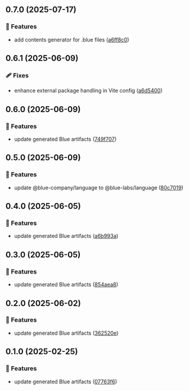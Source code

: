 ## 0.7.0 (2025-07-17)

### 🚀 Features

- add contents generator for .blue files ([a6ff8c0](https://github.com/bluecontract/blue-repository-js/commit/a6ff8c0))

## 0.6.1 (2025-06-09)

### 🩹 Fixes

- enhance external package handling in Vite config ([a6d5400](https://github.com/bluecontract/blue-repository-js/commit/a6d5400))

## 0.6.0 (2025-06-09)

### 🚀 Features

- update generated Blue artifacts ([749f707](https://github.com/bluecontract/blue-repository-js/commit/749f707))

## 0.5.0 (2025-06-09)

### 🚀 Features

- update @blue-company/language to @blue-labs/language ([80c7019](https://github.com/bluecontract/blue-repository-js/commit/80c7019))

## 0.4.0 (2025-06-05)

### 🚀 Features

- update generated Blue artifacts ([a6b993a](https://github.com/bluecontract/blue-repository-js/commit/a6b993a))

## 0.3.0 (2025-06-05)

### 🚀 Features

- update generated Blue artifacts ([854aea8](https://github.com/bluecontract/blue-repository-js/commit/854aea8))

## 0.2.0 (2025-06-02)

### 🚀 Features

- update generated Blue artifacts ([362520e](https://github.com/bluecontract/blue-repository-js/commit/362520e))

## 0.1.0 (2025-02-25)

### 🚀 Features

- update generated Blue artifacts ([07763f6](https://github.com/bluecontract/blue-repository-js/commit/07763f6))